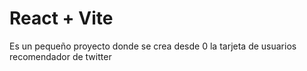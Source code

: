 # React + Vite

Es un pequeño proyecto donde se crea desde 0 la tarjeta de usuarios recomendador de twitter
